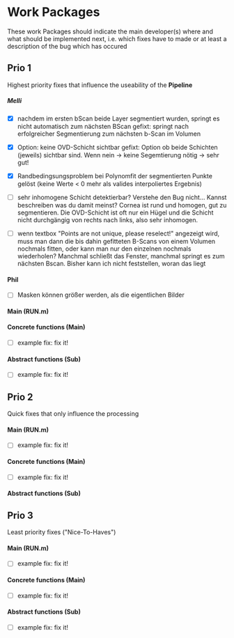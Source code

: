 # Work Packages
These work Packages should indicate the main developer(s) where and what should be implemented next, i.e. which fixes have to made or at least a description of the bug which has occured
## Prio 1

Highest priority fixes that influence the useability of the **Pipeline**
##### Melli
- [x] nachdem im ersten bScan beide Layer segmentiert wurden, springt es nicht automatisch zum nächsten BScan
gefixt: springt nach erfolgreicher Segmentierung zum nächsten b-Scan im Volumen
- [x] Option: keine OVD-Schicht sichtbar
gefixt: Option ob beide Schichten (jeweils) sichtbar sind. Wenn nein -> keine Segemtierung nötig
 -> sehr gut!
- [x] Randbedingsungsproblem bei Polynomfit der segmentierten Punkte gelöst (keine Werte < 0 mehr als valides interpoliertes Ergebnis)
- [ ] sehr inhomogene Schicht detektierbar?
Verstehe den Bug nicht... Kannst beschreiben was du damit meinst?
Cornea ist rund und homogen, gut zu segmentieren. Die OVD-Schicht ist oft nur ein Hügel und die Schicht nicht durchgängig von rechts nach links, also sehr inhomogen.
- [ ] wenn textbox "Points are not unique, please reselect!" angezeigt wird, muss man dann die bis dahin gefitteten B-Scans von einem Volumen nochmals fitten, oder kann man nur den einzelnen nochmals wiederholen? Manchmal schließt das Fenster, manchmal springt es zum nächsten Bscan. Bisher kann ich nicht feststellen, woran das liegt



#### Phil
- [ ] Masken können größer werden, als die eigentlichen Bilder

#### Main (RUN.m)


#### Concrete functions (Main)
- [ ] example fix: fix it!

#### Abstract functions (Sub)
- [ ] example fix: fix it!

## Prio 2
Quick fixes that only influence the processing
#### Main (RUN.m)
- [ ] example fix: fix it!

#### Concrete functions (Main)
- [ ] example fix: fix it!

#### Abstract functions (Sub)

## Prio 3
Least priority fixes ("Nice-To-Haves")
#### Main (RUN.m)
- [ ] example fix: fix it!

#### Concrete functions (Main)
- [ ] example fix: fix it!

#### Abstract functions (Sub)
- [ ] example fix: fix it!
